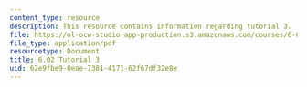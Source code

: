 ```yaml
---
content_type: resource
description: This resource contains information regarding tutorial 3.
file: https://ol-ocw-studio-app-production.s3.amazonaws.com/courses/6-02-introduction-to-eecs-ii-digital-communication-systems-fall-2012/62e9fbe90eae7381417162f67df32e8e_MIT6_02F12_tutor03.pdf
file_type: application/pdf
resourcetype: Document
title: 6.02 Tutorial 3
uid: 62e9fbe9-0eae-7381-4171-62f67df32e8e
---
```

